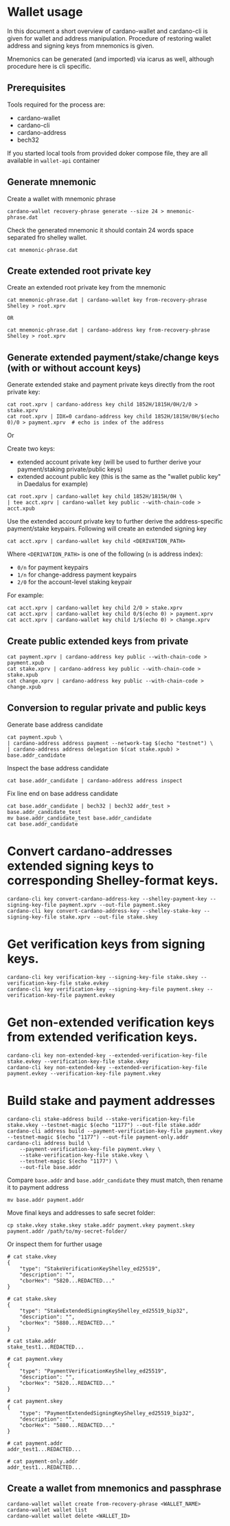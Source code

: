 # Wallet usage

In this document a short overview of cardano-wallet and cardano-cli is given for wallet and address manipulation.
Procedure of restoring wallet address and signing keys from mnemonics is given.

Mnemonics can be generated (and imported) via icarus as well, although procedure here is cli specific.


## Prerequisites

Tools required for the process are:

* cardano-wallet
* cardano-cli
* cardano-address
* bech32

If you started local tools from provided doker compose file, they are all available in `wallet-api` container


## Generate mnemonic

Create a wallet with mnemonic phrase

```
cardano-wallet recovery-phrase generate --size 24 > mnemonic-phrase.dat
```

Check the generated mnemonic it should contain 24 words space separated fro shelley wallet.

```
cat mnemonic-phrase.dat 
```


## Create extended root private key

Create an extended root private key from the mnemonic

```
cat mnemonic-phrase.dat | cardano-wallet key from-recovery-phrase Shelley > root.xprv

OR

cat mnemonic-phrase.dat | cardano-address key from-recovery-phrase Shelley > root.xprv
```


## Generate extended payment/stake/change keys (with or without account keys)

Generate extended stake and payment private keys directly from the root private key:

```
cat root.xprv | cardano-address key child 1852H/1815H/0H/2/0 > stake.xprv
cat root.xprv | IDX=0 cardano-address key child 1852H/1815H/0H/$(echo 0)/0 > payment.xprv  # echo is index of the address 
```

Or

Create two keys:
* extended account private key (will be used to further derive your payment/staking private/public keys)
* extended account public key (this is the same as the "wallet public key" in Daedalus for example)

```
cat root.xprv | cardano-wallet key child 1852H/1815H/0H \
| tee acct.xprv | cardano-wallet key public --with-chain-code > acct.xpub
```

Use the extended account private key to further derive the address-specific payment/stake keypairs.
Following will create an extended signing key

```
cat acct.xprv | cardano-wallet key child <DERIVATION_PATH>
```

Where `<DERIVATION_PATH>` is one of the following (`n` is address index):

* `0/n` for payment keypairs
* `1/n` for change-address payment keypairs
* `2/0` for the account-level staking keypair

For example:

```
cat acct.xprv | cardano-wallet key child 2/0 > stake.xprv
cat acct.xprv | cardano-wallet key child 0/$(echo 0) > payment.xprv
cat acct.xprv | cardano-wallet key child 1/$(echo 0) > change.xprv
```


## Create public extended keys from private

```
cat payment.xprv | cardano-address key public --with-chain-code > payment.xpub
cat stake.xprv | cardano-address key public --with-chain-code > stake.xpub
cat change.xprv | cardano-address key public --with-chain-code > change.xpub
```


## Conversion to regular private and public keys

Generate base address candidate

```
cat payment.xpub \
| cardano-address address payment --network-tag $(echo "testnet") \
| cardano-address address delegation $(cat stake.xpub) > base.addr_candidate

```

Inspect the base address candidate

```
cat base.addr_candidate | cardano-address address inspect
```

Fix line end on base address candidate

```
cat base.addr_candidate | bech32 | bech32 addr_test > base.addr_candidate_test
mv base.addr_candidate_test base.addr_candidate
cat base.addr_candidate
```


# Convert cardano-addresses extended signing keys to corresponding Shelley-format keys.

```
cardano-cli key convert-cardano-address-key --shelley-payment-key --signing-key-file payment.xprv --out-file payment.skey
cardano-cli key convert-cardano-address-key --shelley-stake-key --signing-key-file stake.xprv --out-file stake.skey
```


# Get verification keys from signing keys.

```
cardano-cli key verification-key --signing-key-file stake.skey --verification-key-file stake.evkey
cardano-cli key verification-key --signing-key-file payment.skey --verification-key-file payment.evkey
```


# Get non-extended verification keys from extended verification keys.

```
cardano-cli key non-extended-key --extended-verification-key-file stake.evkey --verification-key-file stake.vkey
cardano-cli key non-extended-key --extended-verification-key-file payment.evkey --verification-key-file payment.vkey
```


# Build stake and payment addresses

```
cardano-cli stake-address build --stake-verification-key-file stake.vkey --testnet-magic $(echo "1177") --out-file stake.addr
cardano-cli address build --payment-verification-key-file payment.vkey --testnet-magic $(echo "1177") --out-file payment-only.addr
cardano-cli address build \
    --payment-verification-key-file payment.vkey \
    --stake-verification-key-file stake.vkey \
    --testnet-magic $(echo "1177") \
    --out-file base.addr
```

Compare `base.addr` and `base.addr_candidate` they must match, then rename it to payment address

```
mv base.addr payment.addr
```

Move final keys and addresses to safe secret folder:

```
cp stake.vkey stake.skey stake.addr payment.vkey payment.skey payment.addr /path/to/my-secret-folder/
```

Or inspect them for further usage

```
# cat stake.vkey
{
    "type": "StakeVerificationKeyShelley_ed25519",
    "description": "",
    "cborHex": "5820...REDACTED..."
}

# cat stake.skey 
{
    "type": "StakeExtendedSigningKeyShelley_ed25519_bip32",
    "description": "",
    "cborHex": "5880...REDACTED..."
}

# cat stake.addr 
stake_test1...REDACTED...

# cat payment.vkey 
{
    "type": "PaymentVerificationKeyShelley_ed25519",
    "description": "",
    "cborHex": "5820...REDACTED..."
}

# cat payment.skey 
{
    "type": "PaymentExtendedSigningKeyShelley_ed25519_bip32",
    "description": "",
    "cborHex": "5880...REDACTED..."
}

# cat payment.addr 
addr_test1...REDACTED...

# cat payment-only.addr 
addr_test1...REDACTED...
```

## Create a wallet from mnemonics and passphrase

```
cardano-wallet wallet create from-recovery-phrase <WALLET_NAME>
cardano-wallet wallet list
cardano-wallet wallet delete <WALLET_ID>
```
